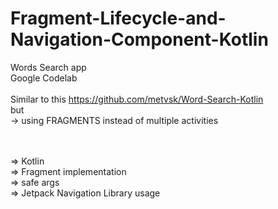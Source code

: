 # Fragment-Lifecycle-and-Navigation-Component-Kotlin <br>
Words Search app <br>
Google Codelab <br> <br>
Similar to this https://github.com/metvsk/Word-Search-Kotlin
<br>but<br>-> using FRAGMENTS instead of multiple activities

<br><br>
=> Kotlin <br>
=> Fragment implementation <br>
=> safe args <br>
=> Jetpack Navigation Library usage <br>

